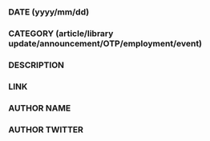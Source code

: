 ### DATE (yyyy/mm/dd)

### CATEGORY (article/library update/announcement/OTP/employment/event)

### DESCRIPTION

### LINK

### AUTHOR NAME

### AUTHOR TWITTER

